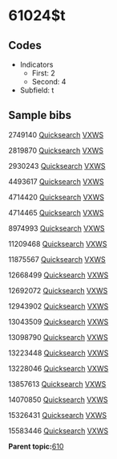 # 61024$t

## Codes

-   Indicators
    -   First: 2
    -   Second: 4
-   Subfield: t

## Sample bibs

2749140 [Quicksearch](https://search.library.yale.edu/catalog/2749140) [VXWS](http://prodorbis.library.yale.edu:7014/vxws/GetHoldingsService?bibId=2749140)

2819870 [Quicksearch](https://search.library.yale.edu/catalog/2819870) [VXWS](http://prodorbis.library.yale.edu:7014/vxws/GetHoldingsService?bibId=2819870)

2930243 [Quicksearch](https://search.library.yale.edu/catalog/2930243) [VXWS](http://prodorbis.library.yale.edu:7014/vxws/GetHoldingsService?bibId=2930243)

4493617 [Quicksearch](https://search.library.yale.edu/catalog/4493617) [VXWS](http://prodorbis.library.yale.edu:7014/vxws/GetHoldingsService?bibId=4493617)

4714420 [Quicksearch](https://search.library.yale.edu/catalog/4714420) [VXWS](http://prodorbis.library.yale.edu:7014/vxws/GetHoldingsService?bibId=4714420)

4714465 [Quicksearch](https://search.library.yale.edu/catalog/4714465) [VXWS](http://prodorbis.library.yale.edu:7014/vxws/GetHoldingsService?bibId=4714465)

8974993 [Quicksearch](https://search.library.yale.edu/catalog/8974993) [VXWS](http://prodorbis.library.yale.edu:7014/vxws/GetHoldingsService?bibId=8974993)

11209468 [Quicksearch](https://search.library.yale.edu/catalog/11209468) [VXWS](http://prodorbis.library.yale.edu:7014/vxws/GetHoldingsService?bibId=11209468)

11875567 [Quicksearch](https://search.library.yale.edu/catalog/11875567) [VXWS](http://prodorbis.library.yale.edu:7014/vxws/GetHoldingsService?bibId=11875567)

12668499 [Quicksearch](https://search.library.yale.edu/catalog/12668499) [VXWS](http://prodorbis.library.yale.edu:7014/vxws/GetHoldingsService?bibId=12668499)

12692072 [Quicksearch](https://search.library.yale.edu/catalog/12692072) [VXWS](http://prodorbis.library.yale.edu:7014/vxws/GetHoldingsService?bibId=12692072)

12943902 [Quicksearch](https://search.library.yale.edu/catalog/12943902) [VXWS](http://prodorbis.library.yale.edu:7014/vxws/GetHoldingsService?bibId=12943902)

13043509 [Quicksearch](https://search.library.yale.edu/catalog/13043509) [VXWS](http://prodorbis.library.yale.edu:7014/vxws/GetHoldingsService?bibId=13043509)

13098790 [Quicksearch](https://search.library.yale.edu/catalog/13098790) [VXWS](http://prodorbis.library.yale.edu:7014/vxws/GetHoldingsService?bibId=13098790)

13223448 [Quicksearch](https://search.library.yale.edu/catalog/13223448) [VXWS](http://prodorbis.library.yale.edu:7014/vxws/GetHoldingsService?bibId=13223448)

13228046 [Quicksearch](https://search.library.yale.edu/catalog/13228046) [VXWS](http://prodorbis.library.yale.edu:7014/vxws/GetHoldingsService?bibId=13228046)

13857613 [Quicksearch](https://search.library.yale.edu/catalog/13857613) [VXWS](http://prodorbis.library.yale.edu:7014/vxws/GetHoldingsService?bibId=13857613)

14070850 [Quicksearch](https://search.library.yale.edu/catalog/14070850) [VXWS](http://prodorbis.library.yale.edu:7014/vxws/GetHoldingsService?bibId=14070850)

15326431 [Quicksearch](https://search.library.yale.edu/catalog/15326431) [VXWS](http://prodorbis.library.yale.edu:7014/vxws/GetHoldingsService?bibId=15326431)

15583446 [Quicksearch](https://search.library.yale.edu/catalog/15583446) [VXWS](http://prodorbis.library.yale.edu:7014/vxws/GetHoldingsService?bibId=15583446)

**Parent topic:**[610](../../tags/610/610.md)


